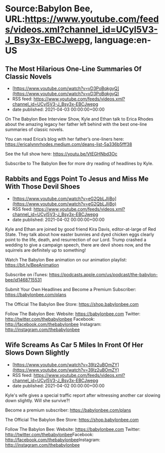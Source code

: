 # Source:Babylon Bee, URL:https://www.youtube.com/feeds/videos.xml?channel_id=UCyl5V3-J_Bsy3x-EBCJwepg, language:en-US

## The Most Hilarious One-Line Summaries Of  Classic Novels
 - [https://www.youtube.com/watch?v=vD3PoBqkgyQ](https://www.youtube.com/watch?v=vD3PoBqkgyQ)
 - RSS feed: https://www.youtube.com/feeds/videos.xml?channel_id=UCyl5V3-J_Bsy3x-EBCJwepg
 - date published: 2021-04-03 00:00:00+00:00

On The Babylon Bee Interview Show, Kyle and Ethan talk to Erica Rhodes about the amazing legacy her father left behind with the best one-line summaries of classic novels.

You can read Erica’s blog with her father’s one-liners here: 
https://ericalynnrhodes.medium.com/deans-list-5a336b5fff38

See the full show here:
https://youtu.be/VtEGHNbd3Oc

Subscribe to The Babylon Bee for more dry reading of headlines by Kyle.

## Rabbits and Eggs Point To Jesus and Miss Me With Those Devil Shoes
 - [https://www.youtube.com/watch?v=eG2QbLJIjBo](https://www.youtube.com/watch?v=eG2QbLJIjBo)
 - RSS feed: https://www.youtube.com/feeds/videos.xml?channel_id=UCyl5V3-J_Bsy3x-EBCJwepg
 - date published: 2021-04-02 00:00:00+00:00

Kyle and Ethan are joined by good friend Kira Davis, editor-at-large of Red State. They talk about how easter bunnies and dyed chicken eggs clearly point to the life, death, and resurrection of our Lord. Trump crashed a wedding to give a campaign speech, there are devil shoes now, and the squirrels are definitely up to something!

Watch The Babylon Bee animation on our animation playlist: https://bit.ly/BeeAnimation  

Subscribe on iTunes: https://podcasts.apple.com/us/podcast/the-babylon-bee/id1468715531

Submit Your Own Headlines and Become a Premium Subscriber: https://babylonbee.com/plans

The Official The Babylon Bee Store: https://shop.babylonbee.com

Follow The Babylon Bee:
Website: https://babylonbee.com
Twitter: http://twitter.com/thebabylonbee
Facebook: http://facebook.com/thebabylonbee
Instagram: http://instagram.com/thebabylonbee

## Wife Screams As Car 5 Miles In Front Of Her Slows Down Slightly
 - [https://www.youtube.com/watch?v=39lz2uBOmZY](https://www.youtube.com/watch?v=39lz2uBOmZY)
 - RSS feed: https://www.youtube.com/feeds/videos.xml?channel_id=UCyl5V3-J_Bsy3x-EBCJwepg
 - date published: 2021-04-02 00:00:00+00:00

Kyle's wife gives a special traffic report after witnessing another car slowing down slightly. Will she survive?!

Become a premium subscriber: https://babylonbee.com/plans​

The Official The Babylon Bee Store: https://shop.babylonbee.com​

Follow The Babylon Bee:
Website: https://babylonbee.com​
Twitter: http://twitter.com/thebabylonbee​
Facebook: http://facebook.com/thebabylonbee​
Instagram: http://instagram.com/thebabylonbee

